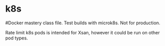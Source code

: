 # k8s

#Docker mastery class file.  Test builds with microk8s.  Not for production.

Rate limit k8s pods is intended for Xsan, however it could be run on other pod types. 

